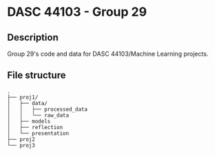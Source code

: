 # DASC 44103 - Group 29
## Description
Group 29's code and data for DASC 44103/Machine Learning projects.
## File structure
```
.
├── proj1/
│   ├── data/
│   │   ├── processed_data
│   │   └── raw_data
│   ├── models
│   ├── reflection
│   └── presentation
├── proj2
└── proj3
```
